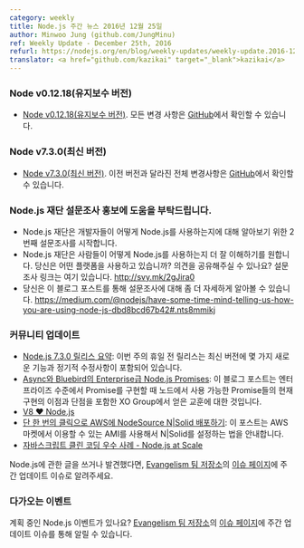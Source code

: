 ```yaml
---
category: weekly
title: Node.js 주간 뉴스 2016년 12월 25일
author: Minwoo Jung (github.com/JungMinu)
ref: Weekly Update - December 25th, 2016
refurl: https://nodejs.org/en/blog/weekly-updates/weekly-update.2016-12-25
translator: <a href="github.com/kazikai" target="_blank">kazikai</a>
---
```


<!--
### Node v0.12.18 (Maintenance)
-->

### Node v0.12.18(유지보수 버전)

<!--
* [Node v0.12.18 (Maintenance)](https://nodejs.org/en/blog/release/v0.12.18/). The complete changelog can be found [on GitHub](https://github.com/nodejs/node/blob/master/CHANGELOG.md).
-->

* [Node v0.12.18(유지보수 버전)](https://nodejs.org/en/blog/release/v0.12.18/). 모든 변경 사항은 [GitHub](https://github.com/nodejs/node/blob/master/CHANGELOG.md)에서 확인할 수 있습니다.

<!--
### Node v7.3.0 (Current)
-->

### Node v7.3.0(최신 버전)

<!--
* [Node v7.3.0 (Current)](https://nodejs.org/en/blog/release/v7.3.0/). The complete changelog can be found [on GitHub](https://github.com/nodejs/node/blob/master/CHANGELOG.md).
-->

* [Node v7.3.0(최신 버전)](https://nodejs.org/en/blog/release/v7.3.0/). 이전 버전과 달라진 전체 변경사항은 [GitHub](https://github.com/nodejs/node/blob/master/CHANGELOG.md)에서 확인할 수 있습니다.

<!--
### Help in Promoting our Node.js Foundation survey
-->

### Node.js 재단 설문조사 홍보에 도움을 부탁드립니다.

<!--
* The Node.js Foundation launched a second user survey to learn more about how developers are using Node.js.
* The Node.js Foundation wants to get a better understanding of how people use Node.js. Do you use the platform? Have an opinion to share? Survey here: http://svy.mk/2gJira0
* You can find details on the survey in this blog post: https://medium.com/@nodejs/have-some-time-mind-telling-us-how-you-are-using-node-js-dbd8bcd67b42#.nts8mmikj.
-->

* Node.js 재단은 개발자들이 어떻게 Node.js를 사용하는지에 대해 알아보기 위한 2번째 설문조사를 시작합니다.
* Node.js 재단은 사람들이 어떻게 Node.js를 사용하는지 더 잘 이해하기를 원합니다. 당신은 어떤 플랫폼을 사용하고 있습니까? 의견을 공유해주실 수 있나요? 설문조사 링크는 여기 있습니다. <http://svy.mk/2gJira0>
* 당신은 이 블로그 포스트를 통해 설문조사에 대해 좀 더 자세하게 알아볼 수 있습니다. <https://medium.com/@nodejs/have-some-time-mind-telling-us-how-you-are-using-node-js-dbd8bcd67b42#.nts8mmikj>

<!--
### Community Updates
-->

### 커뮤니티 업데이트

<!--
* [Node.js 7.3.0 Release Brief](https://nodesource.com/blog/node-js-7-3-0-release-brief): This week’s pre-holiday release Current release contains a couple new features, and the regular bunch of fixes.
* [Enterprise-grade Node.js Promises with Async and Bluebird](https://nodesource.com/blog/enterprise-grade-node-js-promises-with-async-and-bluebird): This blog post is about lessons learned at XO Group when implementing promises at an enterprise level, including the benefits and drawbacks of current implementations of Promises available for Node.
* [V8 ❤️ Node.js](http://v8project.blogspot.kr/2016/12/v8-nodejs.html)
* [Deploying NodeSource N|Solid on AWS with Just One Click](https://nodesource.com/blog/deploying-nodesource-n-solid-node-js-runtime-on-aws-with-just-one-click): This post will walk you through setting up N|Solid using the AMIs available on the AWS Marketplace.
* [JavaScript Clean Coding Best Practices - Node.js at Scale](https://blog.risingstack.com/javascript-clean-coding-best-practices-node-js-at-scale/)
-->

* [Node.js 7.3.0 릴리스 요약](https://nodesource.com/blog/node-js-7-3-0-release-brief): 이번 주의 휴일 전 릴리스는 최신 버전에 몇 가지 새로운 기능과 정기적 수정사항이 포함되어 있습니다.
* [Async와 Bluebird의 Enterprise급 Node.js Promises](https://nodesource.com/blog/enterprise-grade-node-js-promises-with-async-and-bluebird): 이 블로그 포스트는 엔터프라이즈 수준에서 Promise를 구현할 때 노드에서 사용 가능한 Promise들의 현재 구현의 이점과 단점을 포함한 XO Group에서 얻은 교훈에 대한 것입니다.
* [V8 ❤️ Node.js](http://v8project.blogspot.kr/2016/12/v8-nodejs.html)
* [단 한 번의 클릭으로 AWS에 NodeSource N|Solid 배포하기](https://nodesource.com/blog/deploying-nodesource-n-solid-node-js-runtime-on-aws-with-just-one-click): 이 포스트는 AWS 마켓에서 이용할 수 있는 AMI를 사용해서 N|Solid를 설정하는 법을 안내합니다.
* [자바스크립트 클린 코딩 우수 사례 - Node.js at Scale](https://blog.risingstack.com/javascript-clean-coding-best-practices-node-js-at-scale/)

<!--
If you have spotted or written something about Node.js, do come over to our [Evangelism team repo](https://github.com/nodejs/evangelism) and suggest it on the [Issues page](https://github.com/nodejs/evangelism/issues), specifically the Weekly Updates issue.
-->

Node.js에 관한 글을 쓰거나 발견했다면, [Evangelism 팀 저장소](https://github.com/nodejs/evangelism)의 [이슈 페이지](https://github.com/nodejs/evangelism/issues)에 주간 업데이트 이슈로 알려주세요.

<!--
### Upcoming Events
-->

### 다가오는 이벤트

<!--
Have an event about Node.js coming up? You can put your events here through the [Evangelism team repo](https://github.com/nodejs/evangelism) and announce it in the [Issues page](https://github.com/nodejs/evangelism/issues), specifically the Weekly Updates issue.
-->

계획 중인 Node.js 이벤트가 있나요? [Evangelism 팀 저장소](https://github.com/nodejs/evangelism)의 [이슈 페이지](https://github.com/nodejs/evangelism/issues)에 주간 업데이트 이슈를 통해 알릴 수 있습니다.
